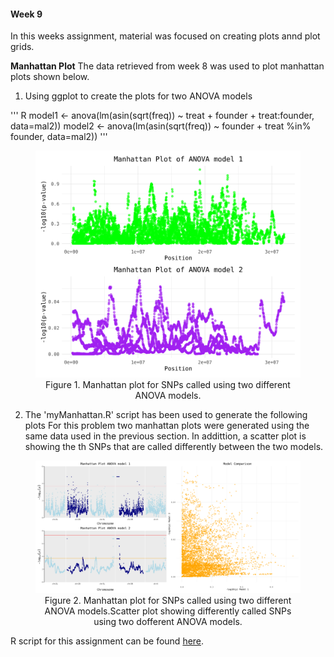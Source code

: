 #### Week 9 

In this weeks assignment, material was focused on creating plots annd plot grids.

**Manhattan Plot**
The data retrieved from week 8 was used to plot manhattan plots shown below. 

1) Using ggplot to create the plots for two ANOVA models

''' R
model1 <- anova(lm(asin(sqrt(freq)) ~ treat + founder + treat:founder, data=mal2))
model2 <- anova(lm(asin(sqrt(freq)) ~ founder + treat %in% founder, data=mal2))
'''

<figure>
    <img src="data/processed/figures/both_models.png" alt="Mahattan plot for two ANOVA models " style="width:800px; height:auto;">
    <figcaption style="text-align: center;">Figure 1. Manhattan plot for SNPs called using two different ANOVA models.</figcaption>
</figure>

2) The 'myManhattan.R' script has been used to generate the following plots
 For this problem two manhattan plots were generated using the same data used in the previous section. In addittion, a scatter plot is showing the th SNPs that are called differently between the two models.
 
<figure>
    <img src="data/processed/figures/combined_plots.png" alt="Mahattan plot for two ANOVA models " style="width:800px; height:auto;">
    <figcaption style="text-align: center;">Figure 2. Manhattan plot for SNPs called using two different ANOVA models.Scatter plot showing differently called SNPs using two dofferent ANOVA models.</figcaption>
</figure>
 
 
 R script for this assignment can be found [here](code/scripts/week9/week9.R).
